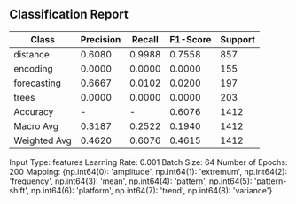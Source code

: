 ## Classification Report

| Class | Precision | Recall | F1-Score | Support |
|-------|-----------|--------|----------|---------|
| distance | 0.6080 | 0.9988 | 0.7558 | 857 |
| encoding | 0.0000 | 0.0000 | 0.0000 | 155 |
| forecasting | 0.6667 | 0.0102 | 0.0200 | 197 |
| trees | 0.0000 | 0.0000 | 0.0000 | 203 |
| Accuracy | - | - | 0.6076 | 1412 |
| Macro Avg | 0.3187 | 0.2522 | 0.1940 | 1412 |
| Weighted Avg | 0.4620 | 0.6076 | 0.4615 | 1412 |

Input Type: features
Learning Rate: 0.001
Batch Size: 64
Number of Epochs: 200
Mapping: {np.int64(0): 'amplitude', np.int64(1): 'extremum', np.int64(2): 'frequency', np.int64(3): 'mean', np.int64(4): 'pattern', np.int64(5): 'pattern-shift', np.int64(6): 'platform', np.int64(7): 'trend', np.int64(8): 'variance'}
